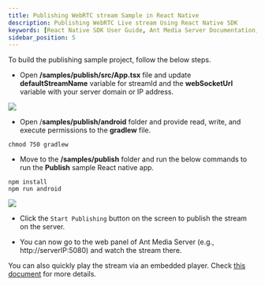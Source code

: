 ```yaml
---
title: Publishing WebRTC stream Sample in React Native
description: Publishing WebRTC Live stream Using React Native SDK 
keywords: [React Native SDK User Guide, Ant Media Server Documentation, Ant Media Server Tutorials]
sidebar_position: 5
---
```


To build the publishing sample project, follow the below steps.

* Open **/samples/publish/src/App.tsx** file and update **defaultStreamName** variable for streamId and the **webSocketUrl** variable with your server domain or IP address.

![](@site/static/img/image-1654599250441.png)

* Open /**samples/publish/android** folder and provide read, write, and execute permissions to the **gradlew** file.

```shell
chmod 750 gradlew
```

* Move to the **/samples/publish** folder and run the below commands to run the **Publish** sample React native app.

```shell
npm install
npm run android
```

![](@site/static/img/image-1654599372613.png)

* Click the `Start Publishing` button on the screen to publish the stream on the server.

* You can now go to the web panel of Ant Media Server (e.g., http://serverIP:5080) and watch the stream there. 

You can also quickly play the stream via an embedded player. Check [this document](https://antmedia.io/docs/guides/playing-live-stream/embedded-web-player/) for more details.

